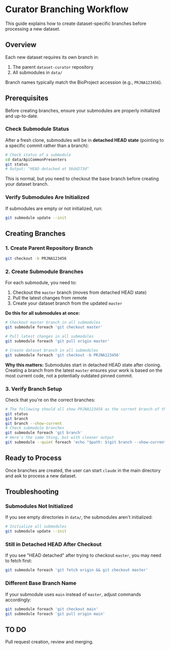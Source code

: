 # Curator Branching Workflow

This guide explains how to create dataset-specific branches before processing a new dataset.

## Overview

Each new dataset requires its own branch in:
1. The parent `dataset-curator` repository
2. All submodules in `data/`

Branch names typically match the BioProject accession (e.g., `PRJNA123456`).

## Prerequisites

Before creating branches, ensure your submodules are properly initialized and up-to-date.

### Check Submodule Status

After a fresh clone, submodules will be in **detached HEAD state** (pointing to a specific commit rather than a branch):

```bash
# Check status of a submodule
cd data/ApiCommonPresenters
git status
# Output: "HEAD detached at 56dd273d"
```

This is normal, but you need to checkout the base branch before creating your dataset branch.

### Verify Submodules Are Initialized

If submodules are empty or not initialized, run:

```bash
git submodule update --init
```

## Creating Branches

### 1. Create Parent Repository Branch

```bash
git checkout -b PRJNA123456
```

### 2. Create Submodule Branches

For each submodule, you need to:
1. Checkout the `master` branch (moves from detached HEAD state)
2. Pull the latest changes from remote
3. Create your dataset branch from the updated `master`

**Do this for all submodules at once:**

```bash
# Checkout master branch in all submodules
git submodule foreach 'git checkout master'

# Pull latest changes in all submodules
git submodule foreach 'git pull origin master'

# Create dataset branch in all submodules
git submodule foreach 'git checkout -b PRJNA123456'
```

**Why this matters:** Submodules start in detached HEAD state after cloning. Creating a branch from the latest `master` ensures your work is based on the most current code, not a potentially outdated pinned commit.

### 3. Verify Branch Setup

Check that you're on the correct branches:

```bash
# The following should all show PRJNA123456 as the current branch of the main repository
git status
git branch
git branch --show-current
# Check submodule branches
git submodule foreach 'git branch'
# Here's the same thing, but with cleaner output
git submodule --quiet foreach 'echo "$path: $(git branch --show-current)"'
```

## Ready to Process

Once branches are created, the user can start `claude` in the main directory and ask to process a new dataset.

## Troubleshooting

### Submodules Not Initialized

If you see empty directories in `data/`, the submodules aren't initialized:

```bash
# Initialize all submodules
git submodule update --init
```

### Still in Detached HEAD After Checkout

If you see "HEAD detached" after trying to checkout `master`, you may need to fetch first:

```bash
git submodule foreach 'git fetch origin && git checkout master'
```

### Different Base Branch Name

If your submodule uses `main` instead of `master`, adjust commands accordingly:

```bash
git submodule foreach 'git checkout main'
git submodule foreach 'git pull origin main'
```

## TO DO

Pull request creation, review and merging.
